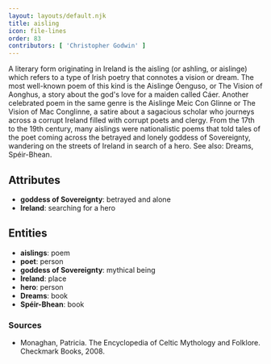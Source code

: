 ```yaml
---
layout: layouts/default.njk
title: aisling
icon: file-lines
order: 83
contributors: [ 'Christopher Godwin' ]
---
```

A literary form originating in Ireland is the aisling (or ashling, or aislinge) which refers to a type of Irish poetry that connotes a vision or dream. The most well-known poem of this kind is the Aislinge Óenguso, or The Vision of Aonghus, a story about the god's love for a maiden called Cáer. Another celebrated poem in the same genre is the Aislinge Meic Con Glinne or The Vision of Mac Conglinne, a satire about a sagacious scholar who journeys across a corrupt Ireland filled with corrupt poets and clergy. From the 17th to the 19th century, many aislings were nationalistic poems that told tales of the poet coming across the betrayed and lonely goddess of Sovereignty, wandering on the streets of Ireland in search of a hero. See also: Dreams, Spéir-Bhean.

## Attributes

- **goddess of Sovereignty**: betrayed and alone
- **Ireland**: searching for a hero

## Entities

- **aislings**: poem
- **poet**: person
- **goddess of Sovereignty**: mythical being
- **Ireland**: place
- **hero**: person
- **Dreams**: book
- **Spéir-Bhean**: book

### Sources

- Monaghan, Patricia. The Encyclopedia of Celtic Mythology and Folklore. Checkmark Books, 2008.

